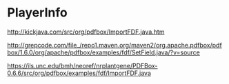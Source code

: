# PlayerInfo

http://kickjava.com/src/org/pdfbox/ImportFDF.java.htm

http://grepcode.com/file_/repo1.maven.org/maven2/org.apache.pdfbox/pdfbox/1.6.0/org/apache/pdfbox/examples/fdf/SetField.java/?v=source


https://ils.unc.edu/bmh/neoref/nrplantgene/PDFBox-0.6.6/src/org/pdfbox/examples/fdf/ImportFDF.java
